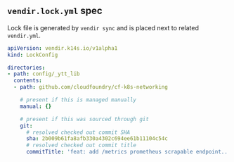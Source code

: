 ## `vendir.lock.yml` spec

Lock file is generated by `vendir sync` and is placed next to related `vendir.yml`.

```yaml
apiVersion: vendir.k14s.io/v1alpha1
kind: LockConfig

directories:
- path: config/_ytt_lib
  contents:
  - path: github.com/cloudfoundry/cf-k8s-networking

    # present if this is managed manually
    manual: {}

    # present if this was sourced through git
    git:
      # resolved checked out commit SHA
      sha: 2b009b61fa8afb330a4302c694ee61b11104c54c
      # resolved checked out commit title
      commitTitle: 'feat: add /metrics prometheus scrapable endpoint...'
```
